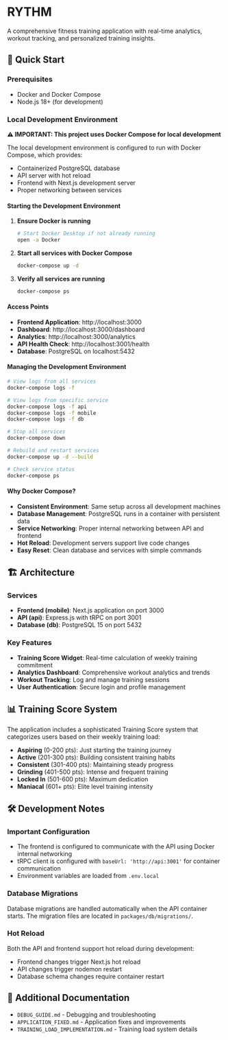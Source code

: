 # RYTHM

A comprehensive fitness training application with real-time analytics, workout tracking, and personalized training insights.

## 🚀 Quick Start

### Prerequisites
- Docker and Docker Compose
- Node.js 18+ (for development)

### Local Development Environment

**⚠️ IMPORTANT: This project uses Docker Compose for local development**

The local development environment is configured to run with Docker Compose, which provides:
- Containerized PostgreSQL database
- API server with hot reload
- Frontend with Next.js development server
- Proper networking between services

#### Starting the Development Environment

1. **Ensure Docker is running**
   ```bash
   # Start Docker Desktop if not already running
   open -a Docker
   ```

2. **Start all services with Docker Compose**
   ```bash
   docker-compose up -d
   ```

3. **Verify all services are running**
   ```bash
   docker-compose ps
   ```

#### Access Points

- **Frontend Application**: http://localhost:3000
- **Dashboard**: http://localhost:3000/dashboard
- **Analytics**: http://localhost:3000/analytics
- **API Health Check**: http://localhost:3001/health
- **Database**: PostgreSQL on localhost:5432

#### Managing the Development Environment

```bash
# View logs from all services
docker-compose logs -f

# View logs from specific service
docker-compose logs -f api
docker-compose logs -f mobile
docker-compose logs -f db

# Stop all services
docker-compose down

# Rebuild and restart services
docker-compose up -d --build

# Check service status
docker-compose ps
```

#### Why Docker Compose?

- **Consistent Environment**: Same setup across all development machines
- **Database Management**: PostgreSQL runs in a container with persistent data
- **Service Networking**: Proper internal networking between API and frontend
- **Hot Reload**: Development servers support live code changes
- **Easy Reset**: Clean database and services with simple commands

## 🏗️ Architecture

### Services

- **Frontend (mobile)**: Next.js application on port 3000
- **API (api)**: Express.js with tRPC on port 3001
- **Database (db)**: PostgreSQL 15 on port 5432

### Key Features

- **Training Score Widget**: Real-time calculation of weekly training commitment
- **Analytics Dashboard**: Comprehensive workout analytics and trends
- **Workout Tracking**: Log and manage training sessions
- **User Authentication**: Secure login and profile management

## 📊 Training Score System

The application includes a sophisticated Training Score system that categorizes users based on their weekly training load:

- **Aspiring** (0-200 pts): Just starting the training journey
- **Active** (201-300 pts): Building consistent training habits
- **Consistent** (301-400 pts): Maintaining steady progress
- **Grinding** (401-500 pts): Intense and frequent training
- **Locked In** (501-600 pts): Maximum dedication
- **Maniacal** (601+ pts): Elite level training intensity

## 🛠️ Development Notes

### Important Configuration

- The frontend is configured to communicate with the API using Docker internal networking
- tRPC client is configured with `baseUrl: 'http://api:3001'` for container communication
- Environment variables are loaded from `.env.local`

### Database Migrations

Database migrations are handled automatically when the API container starts. The migration files are located in `packages/db/migrations/`.

### Hot Reload

Both the API and frontend support hot reload during development:
- Frontend changes trigger Next.js hot reload
- API changes trigger nodemon restart
- Database schema changes require container restart

## 📝 Additional Documentation

- `DEBUG_GUIDE.md` - Debugging and troubleshooting
- `APPLICATION_FIXED.md` - Application fixes and improvements
- `TRAINING_LOAD_IMPLEMENTATION.md` - Training load system details